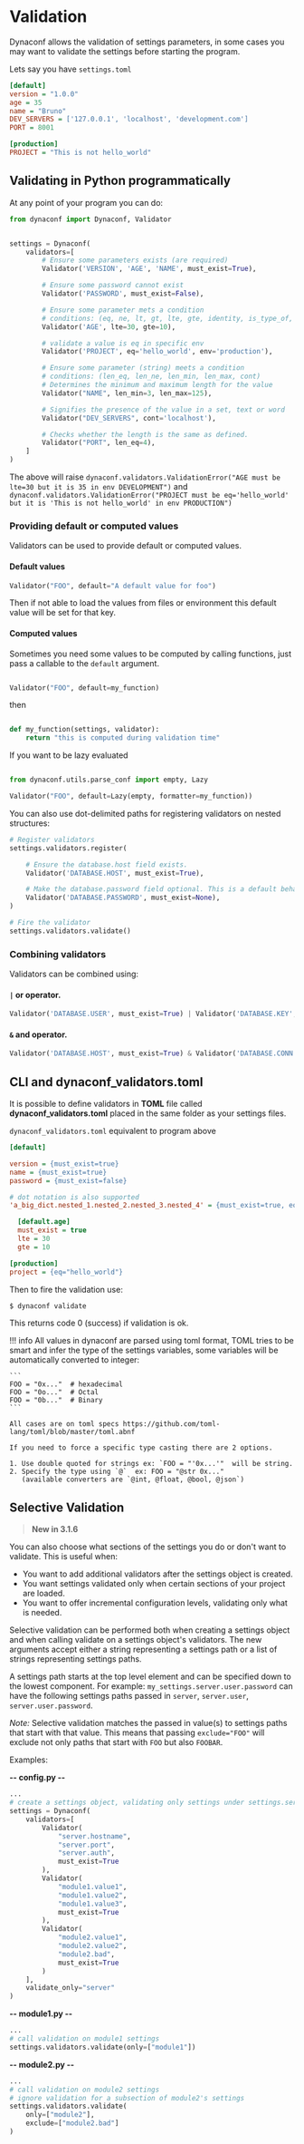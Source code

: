 # Validation

Dynaconf allows the validation of settings parameters, in some cases you may want to validate the settings before starting the program.

Lets say you have `settings.toml`

```ini
[default]
version = "1.0.0"
age = 35
name = "Bruno"
DEV_SERVERS = ['127.0.0.1', 'localhost', 'development.com']
PORT = 8001

[production]
PROJECT = "This is not hello_world"
```

## Validating in Python programmatically

At any point of your program you can do:

```python
from dynaconf import Dynaconf, Validator


settings = Dynaconf(
    validators=[
        # Ensure some parameters exists (are required)
        Validator('VERSION', 'AGE', 'NAME', must_exist=True),

        # Ensure some password cannot exist
        Validator('PASSWORD', must_exist=False),

        # Ensure some parameter mets a condition
        # conditions: (eq, ne, lt, gt, lte, gte, identity, is_type_of, is_in, is_not_in)
        Validator('AGE', lte=30, gte=10),

        # validate a value is eq in specific env
        Validator('PROJECT', eq='hello_world', env='production'),

        # Ensure some parameter (string) meets a condition
        # conditions: (len_eq, len_ne, len_min, len_max, cont)
        # Determines the minimum and maximum length for the value
        Validator("NAME", len_min=3, len_max=125),

        # Signifies the presence of the value in a set, text or word
        Validator("DEV_SERVERS", cont='localhost'),

        # Checks whether the length is the same as defined.
        Validator("PORT", len_eq=4),
    ]
)
```

The above will raise `dynaconf.validators.ValidationError("AGE must be lte=30 but it is 35 in env DEVELOPMENT")` and `dynaconf.validators.ValidationError("PROJECT must be eq='hello_world' but it is 'This is not hello_world' in env PRODUCTION")`


### Providing default or computed values


Validators can be used to provide default or computed values.

#### Default values

```py
Validator("FOO", default="A default value for foo")
```

Then if not able to load the values from files or environment this default value will be set for that key.


#### Computed values

Sometimes you need some values to be computed by calling functions, just pass a callable to the `default` argument.

```py

Validator("FOO", default=my_function)

```

then

```py

def my_function(settings, validator):
    return "this is computed during validation time"

```

If you want to be lazy evaluated

```py

from dynaconf.utils.parse_conf import empty, Lazy

Validator("FOO", default=Lazy(empty, formatter=my_function))

```

You can also use dot-delimited paths for registering validators on nested structures:

```python
# Register validators
settings.validators.register(

    # Ensure the database.host field exists.
    Validator('DATABASE.HOST', must_exist=True),

    # Make the database.password field optional. This is a default behavior.
    Validator('DATABASE.PASSWORD', must_exist=None),
)

# Fire the validator
settings.validators.validate()
```

### Combining validators

Validators can be combined using:


#### `|` **or** operator.

```py
Validator('DATABASE.USER', must_exist=True) | Validator('DATABASE.KEY', must_exist=True)
```

#### `&` **and** operator.

```py
Validator('DATABASE.HOST', must_exist=True) & Validator('DATABASE.CONN', must_exist=True)
```

## CLI and dynaconf_validators.toml

It is possible to define validators in **TOML** file called **dynaconf_validators.toml** placed in the same folder as your settings files.

`dynaconf_validators.toml` equivalent to program above

```ini
[default]

version = {must_exist=true}
name = {must_exist=true}
password = {must_exist=false}

# dot notation is also supported
'a_big_dict.nested_1.nested_2.nested_3.nested_4' = {must_exist=true, eq=1}

  [default.age]
  must_exist = true
  lte = 30
  gte = 10

[production]
project = {eq="hello_world"}
```

Then to fire the validation use:

```bash
$ dynaconf validate
```

This returns code 0 (success) if validation is ok.


!!! info
    All values in dynaconf are parsed using toml format, TOML tries to be smart
    and infer the type of the settings variables, some variables will be automatically
    converted to integer:
    
    ```
    FOO = "0x..."  # hexadecimal
    FOO = "0o..."  # Octal
    FOO = "0b..."  # Binary
    ```

    All cases are on toml specs https://github.com/toml-lang/toml/blob/master/toml.abnf

    If you need to force a specific type casting there are 2 options.

    1. Use double quoted for strings ex: `FOO = "'0x...'"  will be string.
    2. Specify the type using `@`  ex: FOO = "@str 0x..."
       (available converters are `@int, @float, @bool, @json`)

## Selective Validation

> **New in 3.1.6**

You can also choose what sections of the settings you do or don't want to validate.
This is useful when:

 - You want to add additional validators after the settings object is created.
 - You want settings validated only when certain sections of your project are loaded.
 - You want to offer incremental configuration levels, validating only what is needed.

Selective validation can be performed both when creating a settings object and when calling validate on a settings object's validators. The new arguments accept either a string representing a settings path or a list of strings representing settings paths.

A settings path starts at the top level element and can be specified down to the lowest component. For example: `my_settings.server.user.password` can have the following settings paths passed in `server`, `server.user`, `server.user.password`.

*Note:* Selective validation matches the passed in value(s) to settings paths that start with that value. This means that passing `exclude="FOO"` will exclude not only paths that start with `FOO` but also `FOOBAR`.

Examples:

**-- config.py --**
```python
...
# create a settings object, validating only settings under settings.server
settings = Dynaconf(
    validators=[
        Validator(
            "server.hostname",
            "server.port",
            "server.auth",
            must_exist=True
        ),
        Validator(
            "module1.value1",
            "module1.value2",
            "module1.value3",
            must_exist=True
        ),
        Validator(
            "module2.value1",
            "module2.value2",
            "module2.bad",
            must_exist=True
        )
    ],
    validate_only="server"
)
```

**-- module1.py --**
```python
...
# call validation on module1 settings
settings.validators.validate(only=["module1"])
```

**-- module2.py --**
```python
...
# call validation on module2 settings
# ignore validation for a subsection of module2's settings
settings.validators.validate(
    only=["module2"],
    exclude=["module2.bad"]
)

```
